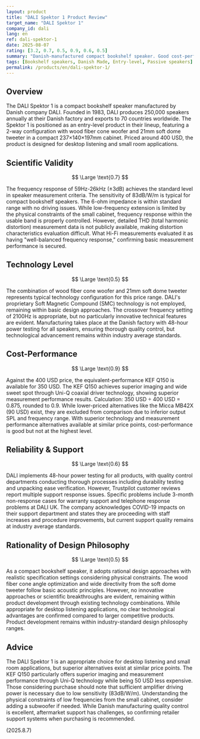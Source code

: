```yaml
---
layout: product
title: "DALI Spektor 1 Product Review"
target_name: "DALI Spektor 1"
company_id: dali
lang: en
ref: dali-spektor-1
date: 2025-08-07
rating: [3.2, 0.7, 0.5, 0.9, 0.6, 0.5]
summary: "Danish-manufactured compact bookshelf speaker. Good cost-performance but lacks technological innovation"
tags: [Bookshelf speakers, Danish Made, Entry-level, Passive speakers]
permalink: /products/en/dali-spektor-1/
---
```

## Overview

The DALI Spektor 1 is a compact bookshelf speaker manufactured by Danish company DALI. Founded in 1983, DALI produces 250,000 speakers annually at their Danish factory and exports to 70 countries worldwide. The Spektor 1 is positioned as an entry-level product in their lineup, featuring a 2-way configuration with wood fiber cone woofer and 21mm soft dome tweeter in a compact 237×140×197mm cabinet. Priced around 400 USD, the product is designed for desktop listening and small room applications.

## Scientific Validity

$$ \Large \text{0.7} $$

The frequency response of 59Hz-26kHz (±3dB) achieves the standard level in speaker measurement criteria. The sensitivity of 83dB/W/m is typical for compact bookshelf speakers. The 6-ohm impedance is within standard range with no driving issues. While low-frequency extension is limited by the physical constraints of the small cabinet, frequency response within the usable band is properly controlled. However, detailed THD (total harmonic distortion) measurement data is not publicly available, making distortion characteristics evaluation difficult. What Hi-Fi measurements evaluated it as having "well-balanced frequency response," confirming basic measurement performance is secured.

## Technology Level

$$ \Large \text{0.5} $$

The combination of wood fiber cone woofer and 21mm soft dome tweeter represents typical technology configuration for this price range. DALI's proprietary Soft Magnetic Compound (SMC) technology is not employed, remaining within basic design approaches. The crossover frequency setting of 2100Hz is appropriate, but no particularly innovative technical features are evident. Manufacturing takes place at the Danish factory with 48-hour power testing for all speakers, ensuring thorough quality control, but technological advancement remains within industry average standards.

## Cost-Performance

$$ \Large \text{0.9} $$

Against the 400 USD price, the equivalent-performance KEF Q150 is available for 350 USD. The KEF Q150 achieves superior imaging and wide sweet spot through Uni-Q coaxial driver technology, showing superior measurement performance results. Calculation: 350 USD ÷ 400 USD = 0.875, rounded to 0.9. While lower-priced alternatives like the Micca MB42X (90 USD) exist, they are excluded from comparison due to inferior output SPL and frequency range. With superior technology and measurement performance alternatives available at similar price points, cost-performance is good but not at the highest level.

## Reliability & Support

$$ \Large \text{0.6} $$

DALI implements 48-hour power testing for all products, with quality control departments conducting thorough processes including durability testing and unpacking ease verification. However, Trustpilot customer reviews report multiple support response issues. Specific problems include 3-month non-response cases for warranty support and telephone response problems at DALI UK. The company acknowledges COVID-19 impacts on their support department and states they are proceeding with staff increases and procedure improvements, but current support quality remains at industry average standards.

## Rationality of Design Philosophy

$$ \Large \text{0.5} $$

As a compact bookshelf speaker, it adopts rational design approaches with realistic specification settings considering physical constraints. The wood fiber cone angle optimization and wide directivity from the soft dome tweeter follow basic acoustic principles. However, no innovative approaches or scientific breakthroughs are evident, remaining within product development through existing technology combinations. While appropriate for desktop listening applications, no clear technological advantages are confirmed compared to larger competitive products. Product development remains within industry-standard design philosophy ranges.

## Advice

The DALI Spektor 1 is an appropriate choice for desktop listening and small room applications, but superior alternatives exist at similar price points. The KEF Q150 particularly offers superior imaging and measurement performance through Uni-Q technology while being 50 USD less expensive. Those considering purchase should note that sufficient amplifier driving power is necessary due to low sensitivity (83dB/W/m). Understanding the physical constraints of low frequencies from the small cabinet, consider adding a subwoofer if needed. While Danish manufacturing quality control is excellent, aftermarket support has challenges, so confirming retailer support systems when purchasing is recommended.

(2025.8.7)
